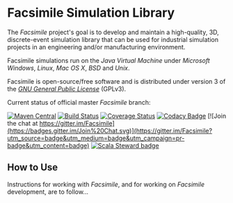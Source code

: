 # Facsimile Simulation Library

The _Facsimile_ project's goal is to develop and maintain a high-quality, 3D, discrete-event simulation library that can
be used for industrial simulation projects in an engineering and/or manufacturing environment.

Facsimile simulations run on the _Java Virtual Machine_ under _Microsoft Windows_, _Linux_, _Mac OS X_, _BSD_ and
_Unix_.

Facsimile is open-source/free software and is distributed under version 3 of the
_[GNU General Public License](http://www.gnu.org/licenses/lgpl-3.0-standalone.html)_ (GPLv3).

Current status of official master _Facsimile_ branch:

[![Maven Central](https://maven-badges.herokuapp.com/maven-central/org.facsim/facsimile-simuation_2.12/badge.svg)](https://maven-badges.herokuapp.com/maven-central/org.facsim/facsimile-simulation_2.12)
[![Build Status](https://travis-ci.org/Facsimile/facsimile.svg?branch=master)](https://travis-ci.org/Facsimile/facsimile)
[![Coverage Status](https://coveralls.io/repos/Facsimile/facsimile/badge.svg)](https://coveralls.io/r/Facsimile/facsimile)
[![Codacy Badge](https://api.codacy.com/project/badge/Grade/07018e3a4450402c918f98804ebdfd0b)](https://www.codacy.com/app/MichaelJAllen/Facsimile?utm_source=github.com&amp;utm_medium=referral&amp;utm_content=Facsimile/facsimile&amp;utm_campaign=Badge_Grade)
[![Join the chat at https://gitter.im/Facsimile](https://badges.gitter.im/Join%20Chat.svg)](https://gitter.im/Facsimile?utm_source=badge&utm_medium=badge&utm_campaign=pr-badge&utm_content=badge)
[![Scala Steward badge](https://img.shields.io/badge/Scala_Steward-helping-brightgreen.svg?style=flat&logo=data:image/png;base64,iVBORw0KGgoAAAANSUhEUgAAAA4AAAAQCAMAAAARSr4IAAAAVFBMVEUAAACHjojlOy5NWlrKzcYRKjGFjIbp293YycuLa3pYY2LSqql4f3pCUFTgSjNodYRmcXUsPD/NTTbjRS+2jomhgnzNc223cGvZS0HaSD0XLjbaSjElhIr+AAAAAXRSTlMAQObYZgAAAHlJREFUCNdNyosOwyAIhWHAQS1Vt7a77/3fcxxdmv0xwmckutAR1nkm4ggbyEcg/wWmlGLDAA3oL50xi6fk5ffZ3E2E3QfZDCcCN2YtbEWZt+Drc6u6rlqv7Uk0LdKqqr5rk2UCRXOk0vmQKGfc94nOJyQjouF9H/wCc9gECEYfONoAAAAASUVORK5CYII=)](https://scala-steward.org)

## How to Use

Instructions for working with _Facsimile_, and for working on _Facsimile_ development, are to follow...
